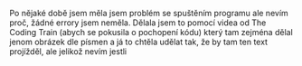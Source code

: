 Po nějaké době jsem měla jsem problém se spuštěním programu ale nevím proč, žádné errory jsem neměla.
Dělala jsem to pomocí videa od The Coding Train (abych se pokusila o pochopení kódu) který tam zejména dělal jenom obrázek dle písmen a já to chtěla udělat tak, že by tam ten text projížděl, ale jelikož nevím jestli 